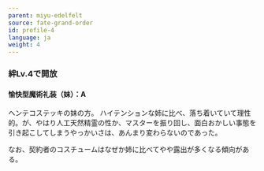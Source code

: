 ```yaml
---
parent: miyu-edelfelt
source: fate-grand-order
id: profile-4
language: ja
weight: 4
---
```


### 絆Lv.4で開放

#### 愉快型魔術礼装（妹）：A

ヘンテコステッキの妹の方。
ハイテンションな姉に比べ、落ち着いていて理性的。が、やはり人工天然精霊の性か、マスターを振り回し、面白おかしい事態を引き起こしてしまうやっかいさは、あんまり変わらないのであった。

なお、契約者のコスチュームはなぜか姉に比べてやや露出が多くなる傾向がある。
